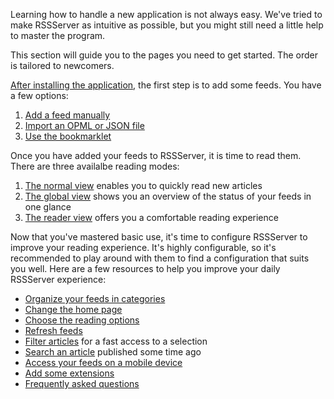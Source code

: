 Learning how to handle a new application is not always easy. We've tried to make RSSServer as intuitive as possible, but you might still need a little help to master the program.

This section will guide you to the pages you need to get started. The order is tailored to newcomers.

[After installing the application](../admins/03_Installation.md), the first step is to add some feeds. You have a few options:

1. [Add a feed manually](04_Subscriptions.md#adding-a-feed)
2. [Import an OPML or JSON file](04_Subscriptions.md#import-and-export)
3. [Use the bookmarklet](04_Subscriptions.md#use-bookmarklet)

Once you have added your feeds to RSSServer, it is time to read them. There are three availalbe reading modes:

1. [The normal view](03_Main_view.md#normal-view) enables you to quickly read new articles
2. [The global view](03_Main_view.md#global-view) shows you an overview of the status of your feeds in one glance
3. [The reader view](03_Main_view.md#reader-view) offers you a comfortable reading experience

Now that you've mastered basic use, it's time to configure RSSServer to improve your reading experience. It's highly configurable, so it's recommended to play around with them to find a configuration that suits you well. Here are a few resources to help you improve your daily RSSServer experience:

* [Organize your feeds in categories](04_Subscriptions.md#feed-management)
* [Change the home page](05_Configuration.md#changing-the-view)
* [Choose the reading options](05_Configuration.md#reading-options)
* [Refresh feeds](03_Main_view.md#refreshing-feeds)
* [Filter articles](03_Main_view.md#filtering-articles) for a fast access to a selection
* [Search an article](03_Main_view.md#searching-articles) published some time ago
* [Access your feeds on a mobile device](06_Mobile_access.md)
* [Add some extensions](https://github.com/RSSServer/Extensions)
* [Frequently asked questions](07_Frequently_Asked_Questions.md)

